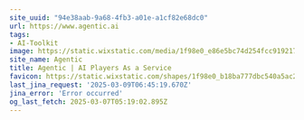 ```yaml
---
site_uuid: "94e38aab-9a68-4fb3-a01e-a1cf82e68dc0"
url: https://www.agentic.ai
tags:
- AI-Toolkit
image: https://static.wixstatic.com/media/1f98e0_e86e5bc74d254fcc919217c0e3121efe~mv2.jpg/v1/fill/w_600,h_315,al_c/1f98e0_e86e5bc74d254fcc919217c0e3121efe~mv2.jpg
site_name: Agentic
title: Agentic | AI Players As a Service
favicon: https://static.wixstatic.com/shapes/1f98e0_b18ba777dbc540a5ac25df4ffeba76aa.svg
last_jina_request: '2025-03-09T06:45:19.670Z'
jina_error: 'Error occurred'
og_last_fetch: 2025-03-07T05:19:02.895Z
---
```


